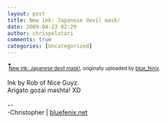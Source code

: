 ```yaml
---
layout: post
title: New ink: Japanese devil mask!
date: 2009-04-23 02:29
author: chrispelatari
comments: true
categories: [Uncategorized]
---
```


<div style="text-align:left;padding:3px;">
<a href="http://www.flickr.com/photos/blue_fenix/3467963904/" title="photo sharing"><img src="http://farm4.static.flickr.com/3612/3467963904_db3db5ce20.jpg" style="border:solid 2px #000000;" alt="" /></a>
<br />
<span style="font-size:.8em;margin-top:0;"><a href="http://www.flickr.com/photos/blue_fenix/3467963904/">New ink: Japanese devil mask!</a>, originally uploaded by <a href="http://www.flickr.com/people/blue_fenix/">blue_fenix</a>.</span>
</div>
<p>
Ink by Rob of Nice Guyz.<br />
Arigato gozai mashta! XD<br />
<br />
--<br />
-Christopher | <a href="http://bluefenix.net">bluefenix.net</a>
</p>
